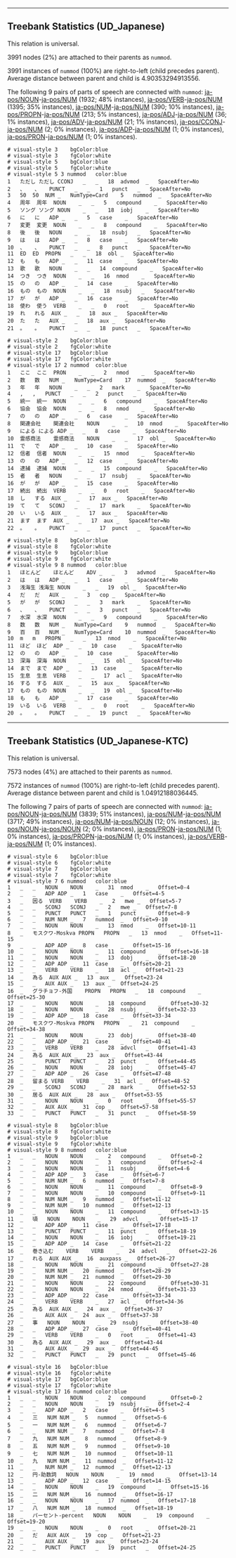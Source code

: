 

--------------------------------------------------------------------------------

## Treebank Statistics (UD_Japanese)

This relation is universal.

3991 nodes (2%) are attached to their parents as `nummod`.

3991 instances of `nummod` (100%) are right-to-left (child precedes parent).
Average distance between parent and child is 4.90353294913556.

The following 9 pairs of parts of speech are connected with `nummod`: [ja-pos/NOUN]()-[ja-pos/NUM]() (1932; 48% instances), [ja-pos/VERB]()-[ja-pos/NUM]() (1395; 35% instances), [ja-pos/NUM]()-[ja-pos/NUM]() (390; 10% instances), [ja-pos/PROPN]()-[ja-pos/NUM]() (213; 5% instances), [ja-pos/ADJ]()-[ja-pos/NUM]() (36; 1% instances), [ja-pos/ADV]()-[ja-pos/NUM]() (21; 1% instances), [ja-pos/CCONJ]()-[ja-pos/NUM]() (2; 0% instances), [ja-pos/ADP]()-[ja-pos/NUM]() (1; 0% instances), [ja-pos/PRON]()-[ja-pos/NUM]() (1; 0% instances).


~~~ conllu
# visual-style 3	bgColor:blue
# visual-style 3	fgColor:white
# visual-style 5	bgColor:blue
# visual-style 5	fgColor:white
# visual-style 5 3 nummod	color:blue
1	ただし	ただし	CCONJ	_	_	18	advmod	_	SpaceAfter=No
2	、	、	PUNCT	_	_	1	punct	_	SpaceAfter=No
3	50	50	NUM	_	NumType=Card	5	nummod	_	SpaceAfter=No
4	周年	周年	NOUN	_	_	5	compound	_	SpaceAfter=No
5	ソング	ソング	NOUN	_	_	18	iobj	_	SpaceAfter=No
6	に	に	ADP	_	_	5	case	_	SpaceAfter=No
7	変更	変更	NOUN	_	_	8	compound	_	SpaceAfter=No
8	後	後	NOUN	_	_	18	nsubj	_	SpaceAfter=No
9	は	は	ADP	_	_	8	case	_	SpaceAfter=No
10	、	、	PUNCT	_	_	8	punct	_	SpaceAfter=No
11	ED	ED	PROPN	_	_	18	obl	_	SpaceAfter=No
12	も	も	ADP	_	_	11	case	_	SpaceAfter=No
13	歌	歌	NOUN	_	_	14	compound	_	SpaceAfter=No
14	つき	つき	NOUN	_	_	16	nmod	_	SpaceAfter=No
15	の	の	ADP	_	_	14	case	_	SpaceAfter=No
16	もの	もの	NOUN	_	_	18	nsubj	_	SpaceAfter=No
17	が	が	ADP	_	_	16	case	_	SpaceAfter=No
18	使わ	使う	VERB	_	_	0	root	_	SpaceAfter=No
19	れ	れる	AUX	_	_	18	aux	_	SpaceAfter=No
20	た	た	AUX	_	_	18	aux	_	SpaceAfter=No
21	。	。	PUNCT	_	_	18	punct	_	SpaceAfter=No

~~~


~~~ conllu
# visual-style 2	bgColor:blue
# visual-style 2	fgColor:white
# visual-style 17	bgColor:blue
# visual-style 17	fgColor:white
# visual-style 17 2 nummod	color:blue
1	ここ	ここ	PRON	_	_	2	nmod	_	SpaceAfter=No
2	数	数	NUM	_	NumType=Card	17	nummod	_	SpaceAfter=No
3	年	年	NOUN	_	_	2	mark	_	SpaceAfter=No
4	,	,	PUNCT	_	_	2	punct	_	SpaceAfter=No
5	統一	統一	NOUN	_	_	6	compound	_	SpaceAfter=No
6	協会	協会	NOUN	_	_	8	nmod	_	SpaceAfter=No
7	の	の	ADP	_	_	6	case	_	SpaceAfter=No
8	関連会社	関連会社	NOUN	_	_	10	nmod	_	SpaceAfter=No
9	による	による	ADP	_	_	8	case	_	SpaceAfter=No
10	霊感商法	霊感商法	NOUN	_	_	17	obl	_	SpaceAfter=No
11	で	で	ADP	_	_	10	case	_	SpaceAfter=No
12	信者	信者	NOUN	_	_	15	nmod	_	SpaceAfter=No
13	の	の	ADP	_	_	12	case	_	SpaceAfter=No
14	逮捕	逮捕	NOUN	_	_	15	compound	_	SpaceAfter=No
15	者	者	NOUN	_	_	17	nsubj	_	SpaceAfter=No
16	が	が	ADP	_	_	15	case	_	SpaceAfter=No
17	続出	続出	VERB	_	_	0	root	_	SpaceAfter=No
18	し	する	AUX	_	_	17	aux	_	SpaceAfter=No
19	て	て	SCONJ	_	_	17	mark	_	SpaceAfter=No
20	い	いる	AUX	_	_	17	aux	_	SpaceAfter=No
21	ます	ます	AUX	_	_	17	aux	_	SpaceAfter=No
22	。	。	PUNCT	_	_	17	punct	_	SpaceAfter=No

~~~


~~~ conllu
# visual-style 8	bgColor:blue
# visual-style 8	fgColor:white
# visual-style 9	bgColor:blue
# visual-style 9	fgColor:white
# visual-style 9 8 nummod	color:blue
1	ほとんど	ほとんど	ADV	_	_	3	advmod	_	SpaceAfter=No
2	は	は	ADP	_	_	1	case	_	SpaceAfter=No
3	浅海生	浅海生	NOUN	_	_	19	obl	_	SpaceAfter=No
4	だ	だ	AUX	_	_	3	cop	_	SpaceAfter=No
5	が	が	SCONJ	_	_	3	mark	_	SpaceAfter=No
6	、	、	PUNCT	_	_	3	punct	_	SpaceAfter=No
7	水深	水深	NOUN	_	_	9	compound	_	SpaceAfter=No
8	数	数	NUM	_	NumType=Card	9	nummod	_	SpaceAfter=No
9	百	百	NUM	_	NumType=Card	10	nummod	_	SpaceAfter=No
10	m	m	PROPN	_	_	13	nmod	_	SpaceAfter=No
11	ほど	ほど	ADP	_	_	10	case	_	SpaceAfter=No
12	の	の	ADP	_	_	10	case	_	SpaceAfter=No
13	深海	深海	NOUN	_	_	15	obl	_	SpaceAfter=No
14	まで	まで	ADP	_	_	13	case	_	SpaceAfter=No
15	生息	生息	VERB	_	_	17	acl	_	SpaceAfter=No
16	する	する	AUX	_	_	15	aux	_	SpaceAfter=No
17	もの	もの	NOUN	_	_	19	obl	_	SpaceAfter=No
18	も	も	ADP	_	_	17	case	_	SpaceAfter=No
19	いる	いる	VERB	_	_	0	root	_	SpaceAfter=No
20	。	。	PUNCT	_	_	19	punct	_	SpaceAfter=No

~~~




--------------------------------------------------------------------------------

## Treebank Statistics (UD_Japanese-KTC)

This relation is universal.

7573 nodes (4%) are attached to their parents as `nummod`.

7572 instances of `nummod` (100%) are right-to-left (child precedes parent).
Average distance between parent and child is 1.04912188036445.

The following 7 pairs of parts of speech are connected with `nummod`: [ja-pos/NOUN]()-[ja-pos/NUM]() (3839; 51% instances), [ja-pos/NUM]()-[ja-pos/NUM]() (3717; 49% instances), [ja-pos/NUM]()-[ja-pos/NOUN]() (12; 0% instances), [ja-pos/NOUN]()-[ja-pos/NOUN]() (2; 0% instances), [ja-pos/PRON]()-[ja-pos/NUM]() (1; 0% instances), [ja-pos/PROPN]()-[ja-pos/NUM]() (1; 0% instances), [ja-pos/VERB]()-[ja-pos/NUM]() (1; 0% instances).


~~~ conllu
# visual-style 6	bgColor:blue
# visual-style 6	fgColor:white
# visual-style 7	bgColor:blue
# visual-style 7	fgColor:white
# visual-style 7 6 nummod	color:blue
1	_	_	NOUN	NOUN	_	31	nmod	_	Offset=0-4
2	_	_	ADP	ADP	_	1	case	_	Offset=4-5
3	_	因る	VERB	VERB	_	2	mwe	_	Offset=5-7
4	_	_	SCONJ	SCONJ	_	2	mwe	_	Offset=7-8
5	_	_	PUNCT	PUNCT	_	1	punct	_	Offset=8-9
6	_	_	NUM	NUM	_	7	nummod	_	Offset=9-10
7	_	_	NOUN	NOUN	_	13	nmod	_	Offset=10-11
8	_	モスクワ-Moskva	PROPN	PROPN	_	13	nmod	_	Offset=11-15
9	_	_	ADP	ADP	_	8	case	_	Offset=15-16
10	_	_	NOUN	NOUN	_	11	compound	_	Offset=16-18
11	_	_	NOUN	NOUN	_	13	dobj	_	Offset=18-20
12	_	_	ADP	ADP	_	11	case	_	Offset=20-21
13	_	_	VERB	VERB	_	18	acl	_	Offset=21-23
14	_	為る	AUX	AUX	_	13	aux	_	Offset=23-24
15	_	_	AUX	AUX	_	13	aux	_	Offset=24-25
16	_	グラチョフ-外国	PROPN	PROPN	_	18	compound	_	Offset=25-30
17	_	_	NOUN	NOUN	_	18	compound	_	Offset=30-32
18	_	_	NOUN	NOUN	_	28	nsubj	_	Offset=32-33
19	_	_	ADP	ADP	_	18	case	_	Offset=33-34
20	_	モスクワ-Moskva	PROPN	PROPN	_	21	compound	_	Offset=34-38
21	_	_	NOUN	NOUN	_	23	dobj	_	Offset=38-40
22	_	_	ADP	ADP	_	21	case	_	Offset=40-41
23	_	_	VERB	VERB	_	28	advcl	_	Offset=41-43
24	_	為る	AUX	AUX	_	23	aux	_	Offset=43-44
25	_	_	PUNCT	PUNCT	_	23	punct	_	Offset=44-45
26	_	_	NOUN	NOUN	_	28	iobj	_	Offset=45-47
27	_	_	ADP	ADP	_	26	case	_	Offset=47-48
28	_	留まる	VERB	VERB	_	31	acl	_	Offset=48-52
29	_	_	SCONJ	SCONJ	_	28	mark	_	Offset=52-53
30	_	居る	AUX	AUX	_	28	aux	_	Offset=53-55
31	_	_	NOUN	NOUN	_	0	root	_	Offset=55-57
32	_	_	AUX	AUX	_	31	cop	_	Offset=57-58
33	_	_	PUNCT	PUNCT	_	31	punct	_	Offset=58-59

~~~


~~~ conllu
# visual-style 8	bgColor:blue
# visual-style 8	fgColor:white
# visual-style 9	bgColor:blue
# visual-style 9	fgColor:white
# visual-style 9 8 nummod	color:blue
1	_	_	NOUN	NOUN	_	2	compound	_	Offset=0-2
2	_	_	NOUN	NOUN	_	3	compound	_	Offset=2-4
3	_	_	NOUN	NOUN	_	11	nsubj	_	Offset=4-6
4	_	_	ADP	ADP	_	3	case	_	Offset=6-7
5	_	_	NUM	NUM	_	6	nummod	_	Offset=7-8
6	_	_	NOUN	NOUN	_	11	compound	_	Offset=8-9
7	_	_	NOUN	NOUN	_	10	compound	_	Offset=9-11
8	_	_	NUM	NUM	_	9	nummod	_	Offset=11-12
9	_	_	NUM	NUM	_	10	nummod	_	Offset=12-13
10	_	_	NOUN	NOUN	_	11	compound	_	Offset=13-15
11	_	頃	NOUN	NOUN	_	29	advcl	_	Offset=15-17
12	_	_	ADP	ADP	_	11	case	_	Offset=17-18
13	_	_	PUNCT	PUNCT	_	11	punct	_	Offset=18-19
14	_	_	NOUN	NOUN	_	16	iobj	_	Offset=19-21
15	_	_	ADP	ADP	_	14	case	_	Offset=21-22
16	_	巻き込む	VERB	VERB	_	24	advcl	_	Offset=22-26
17	_	れる	AUX	AUX	_	16	auxpass	_	Offset=26-27
18	_	_	NOUN	NOUN	_	21	compound	_	Offset=27-28
19	_	_	NUM	NUM	_	20	nummod	_	Offset=28-29
20	_	_	NUM	NUM	_	21	nummod	_	Offset=29-30
21	_	_	NOUN	NOUN	_	22	compound	_	Offset=30-31
22	_	_	NOUN	NOUN	_	24	nmod	_	Offset=31-33
23	_	_	ADP	ADP	_	22	case	_	Offset=33-34
24	_	_	VERB	VERB	_	27	acl	_	Offset=34-36
25	_	為る	AUX	AUX	_	24	aux	_	Offset=36-37
26	_	_	AUX	AUX	_	24	aux	_	Offset=37-38
27	_	事	NOUN	NOUN	_	29	nsubj	_	Offset=38-40
28	_	_	ADP	ADP	_	27	case	_	Offset=40-41
29	_	_	VERB	VERB	_	0	root	_	Offset=41-43
30	_	為る	AUX	AUX	_	29	aux	_	Offset=43-44
31	_	_	AUX	AUX	_	29	aux	_	Offset=44-45
32	_	_	PUNCT	PUNCT	_	29	punct	_	Offset=45-46

~~~


~~~ conllu
# visual-style 16	bgColor:blue
# visual-style 16	fgColor:white
# visual-style 17	bgColor:blue
# visual-style 17	fgColor:white
# visual-style 17 16 nummod	color:blue
1	_	_	NOUN	NOUN	_	2	compound	_	Offset=0-2
2	_	_	NOUN	NOUN	_	19	nsubj	_	Offset=2-4
3	_	_	ADP	ADP	_	2	case	_	Offset=4-5
4	_	三	NUM	NUM	_	5	nummod	_	Offset=5-6
5	_	一	NUM	NUM	_	6	nummod	_	Offset=6-7
6	_	_	NUM	NUM	_	7	nummod	_	Offset=7-8
7	_	九	NUM	NUM	_	8	nummod	_	Offset=8-9
8	_	五	NUM	NUM	_	9	nummod	_	Offset=9-10
9	_	七	NUM	NUM	_	10	nummod	_	Offset=10-11
10	_	九	NUM	NUM	_	11	nummod	_	Offset=11-12
11	_	_	NUM	NUM	_	12	nummod	_	Offset=12-13
12	_	円-助数詞	NOUN	NOUN	_	19	nmod	_	Offset=13-14
13	_	_	ADP	ADP	_	12	case	_	Offset=14-15
14	_	_	NOUN	NOUN	_	19	compound	_	Offset=15-16
15	_	二	NUM	NUM	_	16	nummod	_	Offset=16-17
16	_	_	NOUN	NOUN	_	17	nummod	_	Offset=17-18
17	_	八	NUM	NUM	_	18	nummod	_	Offset=18-19
18	_	パーセント-percent	NOUN	NOUN	_	19	compound	_	Offset=19-20
19	_	_	NOUN	NOUN	_	0	root	_	Offset=20-21
20	_	だ	AUX	AUX	_	19	cop	_	Offset=21-23
21	_	_	AUX	AUX	_	19	aux	_	Offset=23-24
22	_	_	PUNCT	PUNCT	_	19	punct	_	Offset=24-25

~~~


